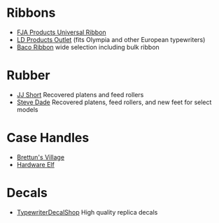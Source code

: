 <!-- TITLE: Supplies -->
<!-- SUBTITLE: Where to get typewriter supplies -->

# Ribbons
* [FJA Products Universal Ribbon](http://amzn.com/B009JGXAHG)
* [LD Products Outlet](http://ebay.to/2zWOPzW) (fits Olympia and other European typewriters)
* [Baco Ribbon](mailto:bacoribbon@sbcglobal.net) wide selection including bulk ribbon
# Rubber
* [JJ Short](http://www.jjshort.com/typewriter-platen-repair.php) Recovered platens and feed rollers
* [Steve Dade](mailto:nailgnr@sbcglobal.net) Recovered platens, feed rollers, and new feet for select models
# Case Handles
* [Brettun's Village](https://www.brettunsvillage.com/trunks/howto/parts/handles/)
* [Hardware Elf](https://hardwareelf.com/catalog/luggage-repair/luggage-handles.aspx)

# Decals
* [TypewriterDecalShop](https://www.etsy.com/shop/TypewriterDecalShop) High quality replica decals